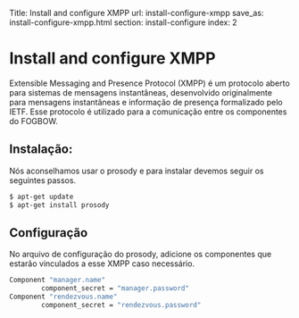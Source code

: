 Title: Install and configure XMPP
url: install-configure-xmpp
save_as: install-configure-xmpp.html
section: install-configure
index: 2

Install and configure XMPP
==========

Extensible Messaging and Presence Protocol (XMPP) é um protocolo aberto para sistemas de mensagens instantâneas, desenvolvido originalmente para mensagens instantâneas e informação de presença formalizado pelo IETF.
Esse protocolo é utilizado para a comunicação entre os componentes do FOGBOW.

## Instalação:
Nós aconselhamos usar o prosody e para instalar devemos seguir os seguintes passos.
```bash
$ apt-get update
$ apt-get install prosody
```

## Configuração
No arquivo de configuração do prosody, adicione os componentes que estarão vinculados a esse XMPP caso necessário. 
 
```bash
Component "manager.name"
        component_secret = "manager.password"
Component "rendezvous.name"
        component_secret = "rendezvous.password"
```
